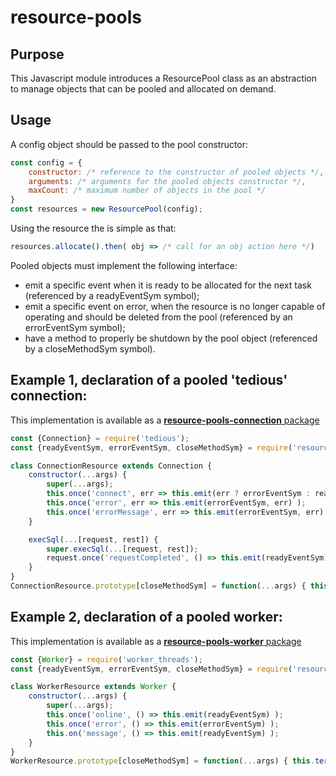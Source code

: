 # resource-pools

## Purpose
This Javascript module introduces a ResourcePool class as an abstraction to manage objects that can be pooled and allocated on demand.

## Usage
A config object should be passed to the pool constructor:
```javascript
const config = {
    constructor: /* reference to the constructor of pooled objects */,
    arguments: /* arguments for the pooled objects constructor */,
    maxCount: /* maximum number of objects in the pool */
}
const resources = new ResourcePool(config);
```

Using the resource the is simple as that:
```javascript
resources.allocate().then( obj => /* call for an obj action here */)
```

Pooled objects must implement the following interface:
* emit a specific event when it is ready to be allocated for the next task (referenced by a readyEventSym symbol);
* emit a specific event on error, when the resource is no longer capable of operating and should be deleted from the pool (referenced by an errorEventSym symbol);
* have a method to properly be shutdown by the pool object (referenced by a closeMethodSym symbol).

## Example 1, declaration of a pooled 'tedious' connection:

This implementation is available as a [**resource-pools-connection** package](https://www.npmjs.com/package/resource-pools-connection)

```javascript
const {Connection} = require('tedious');
const {readyEventSym, errorEventSym, closeMethodSym} = require('resource-pools');

class ConnectionResource extends Connection {
    constructor(...args) {
        super(...args);
        this.once('connect', err => this.emit(err ? errorEventSym : readyEventSym, err) );
        this.once('error', err => this.emit(errorEventSym, err) );
        this.once('errorMessage', err => this.emit(errorEventSym, err) );
    }

    execSql(...[request, rest]) {
        super.execSql(...[request, rest]);
        request.once('requestCompleted', () => this.emit(readyEventSym));
    }
}
ConnectionResource.prototype[closeMethodSym] = function(...args) { this.close(...args) };
```

## Example 2, declaration of a pooled worker:

This implementation is available as a [**resource-pools-worker** package](https://www.npmjs.com/package/resource-pools-worker)

```javascript
const {Worker} = require('worker_threads');
const {readyEventSym, errorEventSym, closeMethodSym} = require('resource-pools');

class WorkerResource extends Worker {
    constructor(...args) {
        super(...args);
        this.once('online', () => this.emit(readyEventSym) );
        this.once('error', () => this.emit(errorEventSym) );
        this.on('message', () => this.emit(readyEventSym) );
    }
}
WorkerResource.prototype[closeMethodSym] = function(...args) { this.terminate(...args) };
```
